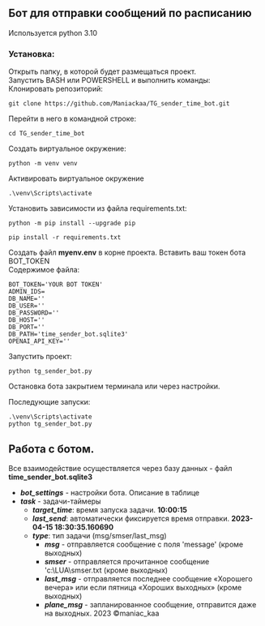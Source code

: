 ## Бот для отправки сообщений по расписанию
Используется python 3.10 
### Установка:
Открыть папку, в которой будет размещаться проект.<br>
Запустить BASH или POWERSHELL и выполнить команды:<br> 
Клонировать репозиторий:
```
git clone https://github.com/Maniackaa/TG_sender_time_bot.git
```
Перейти в него в командной строке:
```
cd TG_sender_time_bot
```

Cоздать виртуальное окружение:

```
python -m venv venv
```
Активировать виртуальное окружение
```
.\venv\Scripts\activate
```

Установить зависимости из файла requirements.txt:

```
python -m pip install --upgrade pip
```

```
pip install -r requirements.txt
```

Создать файл **myenv.env** в корне проекта. Вставить ваш токен бота BOT_TOKEN <br>
Содержимое файла:
```
BOT_TOKEN='YOUR BOT TOKEN'
ADMIN_IDS=
DB_NAME=''
DB_USER=''
DB_PASSWORD=''
DB_HOST=''
DB_PORT=''
DB_PATH='time_sender_bot.sqlite3'
OPENAI_API_KEY=''
```


Запустить проект:

```
python tg_sender_bot.py
```
Остановка бота закрытием терминала или через настройки.

Последующие запуски:
```
.\venv\Scripts\activate
python tg_sender_bot.py
```
## Работа с ботом.
Все взаимодействие осуществляется через базу данных - файл __time_sender_bot.sqlite3__

* ***bot_settings*** - настройки бота. Описание в таблице
* ***task***   - задачи-таймеры
  * ***target_time***: время запуска задачи. __10:00:15__
  * ***last_send***: автоматически фиксируется время отправки. __2023-04-15 18:30:35.160690__
  * ***type***: тип задачи (msg/smser/last_msg)
    * ***msg*** - отправляется сообщение с поля 'message' (кроме выходных)
    * ***smser*** - отправляется прочитанное сообщение 'с:\LUA\smser.txt (кроме выходных)
    * ***last_msg*** - отправляется последнее сообщение «Хорошего вечера» или если пятница «Хороших выходных» (кроме выходных) 
    * ***plane_msg*** - запланированное сообщение, отправится даже на выходных.
2023 ©️maniac_kaa

